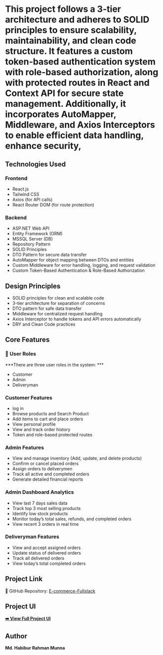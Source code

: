 # This project follows a 3-tier architecture and adheres to SOLID principles to ensure scalability, maintainability, and clean code structure. It features a custom token-based authentication system with role-based authorization, along with protected routes in React and Context API for secure state management. Additionally, it incorporates AutoMapper, Middleware, and Axios Interceptors to enable efficient data handling, enhance security,

## Technologies Used
### Frontend
- React.js
- Tailwind CSS
- Axios (for API calls)
- React Router DOM (for route protection)

### Backend
- ASP.NET Web API
- Entity Framework (ORM)
- MSSQL Server (DB)
- Repository Pattern
- SOLID Principles
- DTO Pattern for secure data transfer
- AutoMapper for object mapping between DTOs and entities
- Custom Middleware for error handling, logging, and request validation
- Custom Token-Based Authentication & Role-Based Authorization

## Design Principles
- SOLID principles for clean and scalable code
- 3-tier architecture for separation of concerns
- DTO pattern for safe data transfer
- Middleware for centralized request handling
- Axios Interceptor to handle tokens and API errors automatically
- DRY and Clean Code practices

## Core Features
### 👤 User Roles
***There are three user roles in the system: ***
- Customer
- Admin
- Deliveryman

### Customer Features
- log in 
- Browse products and Search Product
- Add items to cart and place orders
- View personal profile 
- View and track order history
- Token and role-based protected routes

### Admin Features
- View and manage inventory (Add, update, and delete products)
- Confirm or cancel placed orders
- Assign orders to deliverymen
- Track all active and completed orders
- Generate detailed financial reports

### Admin Dashboard Analytics
- View last 7 days sales data
- Track top 3 most selling products
- Identify low stock products
- Monitor today’s total sales, refunds, and completed orders
- View recent 3 orders in real time

### Deliveryman Features
- View and accept assigned orders
- Update status of delivered orders
- Track all delivered orders
- View today’s total completed orders

## Project Link
🔗 GitHub Repository: [E-commerce-Fullstack](https://github.com/rahmanMunna/E-commerce-Fullstack-3-Tier.git)

## Project UI
<p align="">
  <a href="./ProjectUI.md" target="_blank">
    <b>➡️ View Full Project UI</b>
  </a>
</p>

## Author
**Md. Habibur Rahman Munna**
